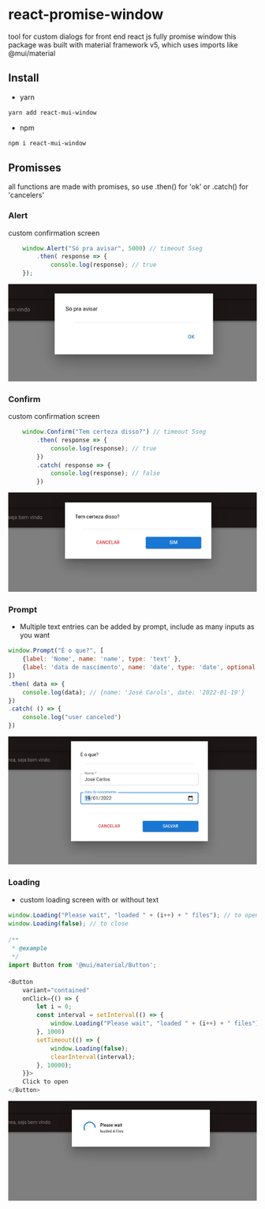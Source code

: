 # react-promise-window
tool for custom dialogs for front end react js fully promise window
this package was built with material framework v5, which uses imports like @mui/material

## Install
 - yarn
``` bash
yarn add react-mui-window
```

 - npm
``` bash
npm i react-mui-window
```

## Promisses
all functions are made with promises, so use .then() for 'ok' or .catch() for 'cancelers'

### Alert 
custom confirmation screen

``` js 
    window.Alert("Só pra avisar", 5000) // timeout 5seg
        .then( response => {
            console.log(response); // true
    });
```
![prompt](./assets/alert.png)

### Confirm 
custom confirmation screen

``` js 
    window.Confirm("Tem certeza disso?") // timeout 5seg
        .then( response => {
            console.log(response); // true
        })
        .catch( response => {
            console.log(response); // false
        })
```

![prompt](./assets/confirm.png)

### Prompt
 - Multiple text entries can be added by prompt, include as many inputs as you want

``` js
window.Prompt("É o que?", [
    {label: 'Nome', name: 'name', type: 'text' },
    {label: 'data de nascimento', name: 'date', type: 'date', optional: true}
])
.then( data => {
    console.log(data); // {name: 'José Carols', date: '2022-01-19'}
})
.catch( () => {
    console.log("user canceled")
})
```

![prompt](./assets/prompt.png)

### Loading
- custom loading screen with or without text

``` js
window.Loading("Please wait", "loaded " + (i++) + " files"); // to open
window.Loading(false); // to close

/**
 * @example
 */
import Button from '@mui/material/Button';

<Button
    variant="contained"
    onClick={() => {
        let i = 0;
        const interval = setInterval(() => {
            window.Loading("Please wait", "loaded " + (i++) + " files");
        }, 1000)
        setTimeout(() => {
            window.Loading(false);
            clearInterval(interval);
        }, 10000);
    }}>
    Click to open
</Button>

```

![loading](./assets/loading.png)

